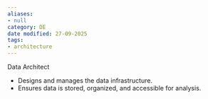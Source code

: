 ```yaml
---
aliases:
- null
category: DE
date modified: 27-09-2025
tags:
- architecture
---
```

Data Architect
  - Designs and manages the data infrastructure.
  - Ensures data is stored, organized, and accessible for analysis.